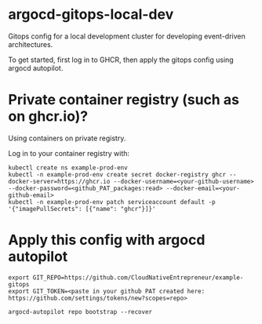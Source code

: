 # argocd-gitops-local-dev

Gitops config for a local development cluster for developing event-driven architectures.

To get started, first log in to GHCR, then apply the gitops config using argocd autopilot.

# Private container registry (such as on ghcr.io)?

Using containers on private registry.

Log in to your container registry with:

```
kubectl create ns example-prod-env
kubectl -n example-prod-env create secret docker-registry ghcr --docker-server=https://ghcr.io --docker-username=<your-github-username> --docker-password=<github_PAT_packages:read> --docker-email=<your-github-email>
kubectl -n example-prod-env patch serviceaccount default -p '{"imagePullSecrets": [{"name": "ghcr"}]}'
```

# Apply this config with argocd autopilot

```
export GIT_REPO=https://github.com/CloudNativeEntrepreneur/example-gitops
export GIT_TOKEN=<paste in your github PAT created here: https://github.com/settings/tokens/new?scopes=repo>

argocd-autopilot repo bootstrap --recover
```